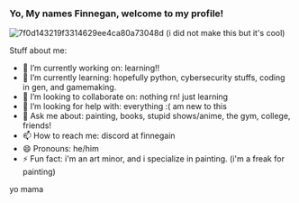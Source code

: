  ### Yo, My names Finnegan, welcome to my profile!

<!--
**Flimbonian/Flimbonian** is a ✨ _special_ ✨ repository because its `README.md` (this file) appears on your GitHub profile.
--->

![7f0d143219f3314629ee4ca80a73048d](https://github.com/Flimbonian/Flimbonian/assets/92559457/6b4cb9e2-870b-47e2-8221-82b36590690b)
(i did not make this but it's cool)

Stuff about me:


- 🔭 I’m currently working on: learning!!
- 🌱 I’m currently learning: hopefully python, cybersecurity stuffs, coding in gen, and gamemaking.
- 👯 I’m looking to collaborate on: nothing rn! just learning
- 🤔 I’m looking for help with: everything :( am new to this
- 💬 Ask me about: painting, books, stupid shows/anime, the gym, college, friends!
- 📫 How to reach me: discord at finnegain
- 😄 Pronouns: he/him
- ⚡ Fun fact: i'm an art minor, and i specialize in painting. (i'm a freak for painting)

yo mama
